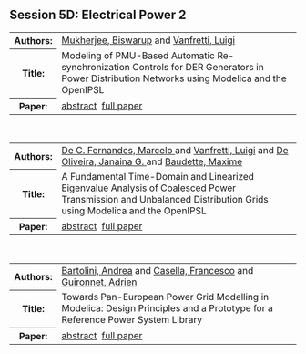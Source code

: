 <h2>Session 5D: Electrical Power 2</h2>

<!-- Begin papers -->
<table>
<tr><th>Authors:</th><td>
<a href="../authors/author_171.html">Mukherjee, Biswarup</a> and 
<a href="../authors/author_246.html">Vanfretti, Luigi</a>
</td></tr>
<tr><th>Title:  </th><td>Modeling of PMU-Based Automatic Re-synchronization Controls for DER Generators in Power Distribution Networks using Modelica and the OpenIPSL</td></tr>
<tr><th>Paper:  </th><td><a href="../abstracts/Modelica2019abstract5D1.pdf">abstract</a>&nbsp;&nbsp;<a href="../papers/Modelica2019paper5D1.pdf">full paper</a></td></tr>
</table>
<br>
<table>
<tr><th>Authors:</th><td>
<a href="../authors/author_046.html">De C. Fernandes, Marcelo </a> and 
<a href="../authors/author_246.html">Vanfretti, Luigi</a> and 
<a href="../authors/author_048.html">De Oliveira, Janaina G. </a> and 
<a href="../authors/author_014.html">Baudette, Maxime</a>
</td></tr>
<tr><th>Title:  </th><td>A Fundamental Time-Domain and Linearized Eigenvalue Analysis of Coalesced Power Transmission and Unbalanced Distribution Grids using Modelica and the OpenIPSL</td></tr>
<tr><th>Paper:  </th><td><a href="../abstracts/Modelica2019abstract5D2.pdf">abstract</a>&nbsp;&nbsp;<a href="../papers/Modelica2019paper5D2.pdf">full paper</a></td></tr>
</table>
<br>
<table>
<tr><th>Authors:</th><td>
<a href="../authors/author_012.html">Bartolini, Andrea</a> and 
<a href="../authors/author_038.html">Casella, Francesco</a> and 
<a href="../authors/author_085.html">Guironnet, Adrien</a>
</td></tr>
<tr><th>Title:  </th><td>Towards Pan-European Power Grid Modelling in Modelica: Design Principles and a Prototype for a Reference Power System Library</td></tr>
<tr><th>Paper:  </th><td><a href="../abstracts/Modelica2019abstract5D3.pdf">abstract</a>&nbsp;&nbsp;<a href="../papers/Modelica2019paper5D3.pdf">full paper</a></td></tr>
</table>
<br>
<!-- End papers -->